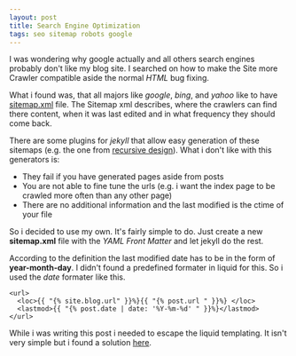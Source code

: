 ```yaml
---
layout: post
title: Search Engine Optimization
tags: seo sitemap robots google
---
```


I was wondering why google actually and all others search engines probably don't like my blog site. I searched on how to make the Site more Crawler compatible aside the normal *HTML* bug fixing.

What i found was, that all majors like *google*, *bing*, and *yahoo* like to have [sitemap.xml](http://sitemap.org) file. The Sitemap xml describes, where the crawlers can find there content, when it was last edited and in what frequency they should come back.

There are some plugins for *jekyll* that allow easy generation of these sitemaps (e.g. the one from [recursive design](http://recursive-design.com/projects/jekyll-plugins/)). What i don't like with this generators is:

- They fail if you have generated pages aside from posts
- You are not able to fine tune the urls (e.g. i want the index page to be crawled more often than any other page)
- There are no additional information and the last modified is the ctime of your file

So i decided to use my own. It's fairly simple to do. Just create a new **sitemap.xml** file with the *YAML Front Matter* and let jekyll do the rest.

According to the definition the last modified date has to be in the form of **year-month-day**. I didn't found a predefined formater in liquid for this. So i used the *date* formater like this.

    <url>
      <loc>{{ "{% site.blog.url" }}%}{{ "{% post.url " }}%} </loc>
      <lastmod>{{ "{% post.date | date: '%Y-%m-%d' " }}%}</lastmod>
    </url>
    
While i was writing this post i needed to escape the liquid templating. It isn't very simple but i found a solution [here](https://github.com/scottkf/tesoriere.com/blob/master/_posts/2010-08-25-liquid-code-in-a-liquid-template-with-jekyll.markdown).

